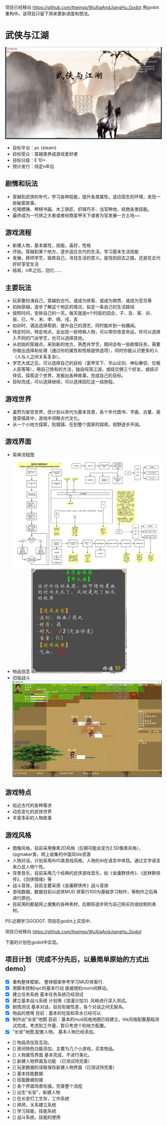 ﻿项目已经移向
https://github.com/ttwings/WuXiaAndJiangHu_Godot
用godot重构中。该项目只留下用来更新进度和想法。

# 武侠与江湖
![开始](doc/20181124133950.png)


* 目标平台：pc (steam)
* 目标受众：穿越类养成游戏爱好者
* 目标分级：E 10+
* 预计发行：待定n年后

## 剧情和玩法
* 穿越到武侠的年代，学习各种技能，提升各类属性，适应陌生的环境，发现一些秘密故事。
* 吃喝嫖赌、琴棋书画、木工铁匠、织锦巧手、当官种地、经商各类技能。
* 最终成为一代侠之大者或者经商富甲天下或者为官发展一方土地~~


## 游戏流程
* 新建人物，基本属性，技能，喜好，性格
* 开始，穿越到某个地方，逐步适应古代的生活，学习基本生活技能
* 发展，拜师学艺，锻炼自己，寻找生活的意义。是找到回去之路，还是在古代好好享受生活
* 结局，n年之后，回忆......

## 主要玩法
* 玩家要扮演自己，穿越到古代，或成为侠客、或成为商贾、或成为官员等
* 初始穿越，逐步了解这个地区的情况，拟定一条自己的生活路线
* 按照时间，安排自己的一天。每天就是n个时辰的回合，子、丑、寅、卯、辰、巳、午、末、申、唒、戌、亥
* 如卯时，酒店选择帮厨，提升自己的酒艺，同时能听到一些趣闻。
* 特定时间，特定地点，会出现一些特殊人物，可以带你改变命运，你可以选择入不同的门派学艺，也可以选择其他。
* 从初始的穿越点，来到新的地方，熟悉并学艺，期间会有一些剧情任务，需要你做出选择和处理（通过你的属性和性格提供选项），同时你能认识更多的人（人与人之间关系复杂）。
* 学艺大成之后，可以选择自己的目标（富甲天下、华山论剑、神仙眷侣、位极人臣等等），用自己特有的方法，独自闯荡江湖，或结交俩三个好友，或结识伴侣，探索这个世界，发掘出各种故事，完成自己的目标。
* 目标完成，可以选择继续，可以选择回忆这一段旅程。

## 游戏世界
* 虽然为架空世界，但计划以宋代为基本背景，各个年代图书、字画、古董、美食穿插其中，游戏中领略古代文化。
* 从一个小地方探索，到城镇、在到整个国家的探索。视野逐步开阔。
<!-- ![室内地图](doc/20181124133535.png)
![区域地图](doc/20181124133230.png)
![世界地图](doc/20181124133017.png) -->
<!-- * 目前采用《武林群侠》和《天龙八部》游戏图做测试，后续会改为像素风格。 -->

## 游戏界面
* 简单流程图
![系统设计](doc/20181013-0.png)
* 物品信息
![信息面板](doc/20181013.png)
* 旧版战斗
![战斗测试](doc/20180308.png)

## 游戏特点
* 贴近古代的各种需求
* 动态变化的武侠世界
* 丰富多彩的人物故事


## 游戏风格
* 图像风格，目前采用像素2D风格（后期可能会变为2.5D像素风格），rpgmaker类，网上收集的中国风tile资源
* 人物对话，计划采用AVG类游戏风格，人物的AI在语言中体现。通过文字语言来凸显人物个性。
* 背景音乐，目前采用几个经典的武侠游戏音乐，如《金庸群侠传》、《武林群侠传》、《剑侠情缘》等
* 战斗音效，目前主要采用《金庸群侠传》战斗音效
* 游戏数据。数据目前以武侠MUD 侠客行100为基础学习制作，等制作之后再进行原创。
* 目前用的都是网上搜集的各种素材，后期将逐步转为自己购买的或绘制的素材。

PS:近期学习GODOT. 项目在godot上实现中. 

项目已经移向
https://github.com/ttwings/WuXiaAndJiangHu_Godot

下面的计划在godot中实现。

## 项目计划（完成不分先后，以最简单原始的方式出demo）
- [x] 重构整体框架。 整体框架参考学习MUD侠客行.
- [X] 用脚本控制npc的基本行动 直接随机room间移动。
- [x] 建立任务系统      基本任务系统已经测试
- [X] 建立基本战斗系统  计划用《浪漫沙加3》风格进行深入测试。
- [x] 剧情测试         基本对话，目前衔接性差，各个对话之间无联系。
- [X] 物品的使用     目前：基本的吃饭和茶水已经可以
- [x] 制作出"长安"地图 目前：基本的mud风格地图已经建立。tile风格配置基础测试完成，考虑到工作量，暂只考虑个别地方配置。
- [x] "长安"地图,配套人物。 基本人物已经添加。
- [] 物品添加及互动。
- [] 房间特色功能添加，主要为几个小游戏，买卖物品。
- [] 人物属性界面 基本完成，不进行美化。
- [] 新建人物界面及功能 （已测试待完善）
- [] 玩家数据的读取保存新建人物界面（已测试待完善）
- [] 基本技能数据
- [] 技能数据衔接
- [] 各个界面场景衔接。完善整个流程
- [] 出生"长安"，新建人物
- [] 在长安打工生存，工作系统
- [] 拜师，关系建立系统
- [] 学习技能，技能系统
- [] 战斗系统，技能的使用
